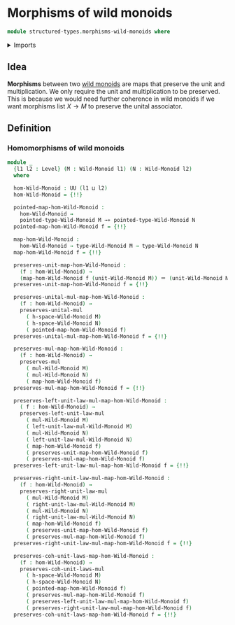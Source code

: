 # Morphisms of wild monoids

```agda
module structured-types.morphisms-wild-monoids where
```

<details><summary>Imports</summary>

```agda
open import foundation.dependent-pair-types
open import foundation.identity-types
open import foundation.universe-levels

open import group-theory.homomorphisms-semigroups

open import structured-types.morphisms-h-spaces
open import structured-types.pointed-maps
open import structured-types.wild-monoids
```

</details>

## Idea

**Morphisms** between two [wild monoids](structured-types.wild-monoids.md) are
maps that preserve the unit and multiplication. We only require the unit and
multiplication to be preserved. This is because we would need further coherence
in wild monoids if we want morphisms list $X → M$ to preserve the unital
associator.

## Definition

### Homomorphisms of wild monoids

```agda
module _
  {l1 l2 : Level} (M : Wild-Monoid l1) (N : Wild-Monoid l2)
  where

  hom-Wild-Monoid : UU (l1 ⊔ l2)
  hom-Wild-Monoid = {!!}

  pointed-map-hom-Wild-Monoid :
    hom-Wild-Monoid →
    pointed-type-Wild-Monoid M →∗ pointed-type-Wild-Monoid N
  pointed-map-hom-Wild-Monoid f = {!!}

  map-hom-Wild-Monoid :
    hom-Wild-Monoid → type-Wild-Monoid M → type-Wild-Monoid N
  map-hom-Wild-Monoid f = {!!}

  preserves-unit-map-hom-Wild-Monoid :
    (f : hom-Wild-Monoid) →
    (map-hom-Wild-Monoid f (unit-Wild-Monoid M)) ＝ (unit-Wild-Monoid N)
  preserves-unit-map-hom-Wild-Monoid f = {!!}

  preserves-unital-mul-map-hom-Wild-Monoid :
    (f : hom-Wild-Monoid) →
    preserves-unital-mul
      ( h-space-Wild-Monoid M)
      ( h-space-Wild-Monoid N)
      ( pointed-map-hom-Wild-Monoid f)
  preserves-unital-mul-map-hom-Wild-Monoid f = {!!}

  preserves-mul-map-hom-Wild-Monoid :
    (f : hom-Wild-Monoid) →
    preserves-mul
      ( mul-Wild-Monoid M)
      ( mul-Wild-Monoid N)
      ( map-hom-Wild-Monoid f)
  preserves-mul-map-hom-Wild-Monoid f = {!!}

  preserves-left-unit-law-mul-map-hom-Wild-Monoid :
    ( f : hom-Wild-Monoid) →
    preserves-left-unit-law-mul
      ( mul-Wild-Monoid M)
      ( left-unit-law-mul-Wild-Monoid M)
      ( mul-Wild-Monoid N)
      ( left-unit-law-mul-Wild-Monoid N)
      ( map-hom-Wild-Monoid f)
      ( preserves-unit-map-hom-Wild-Monoid f)
      ( preserves-mul-map-hom-Wild-Monoid f)
  preserves-left-unit-law-mul-map-hom-Wild-Monoid f = {!!}

  preserves-right-unit-law-mul-map-hom-Wild-Monoid :
    (f : hom-Wild-Monoid) →
    preserves-right-unit-law-mul
      ( mul-Wild-Monoid M)
      ( right-unit-law-mul-Wild-Monoid M)
      ( mul-Wild-Monoid N)
      ( right-unit-law-mul-Wild-Monoid N)
      ( map-hom-Wild-Monoid f)
      ( preserves-unit-map-hom-Wild-Monoid f)
      ( preserves-mul-map-hom-Wild-Monoid f)
  preserves-right-unit-law-mul-map-hom-Wild-Monoid f = {!!}

  preserves-coh-unit-laws-map-hom-Wild-Monoid :
    (f : hom-Wild-Monoid) →
    preserves-coh-unit-laws-mul
      ( h-space-Wild-Monoid M)
      ( h-space-Wild-Monoid N)
      ( pointed-map-hom-Wild-Monoid f)
      ( preserves-mul-map-hom-Wild-Monoid f)
      ( preserves-left-unit-law-mul-map-hom-Wild-Monoid f)
      ( preserves-right-unit-law-mul-map-hom-Wild-Monoid f)
  preserves-coh-unit-laws-map-hom-Wild-Monoid f = {!!}
```
